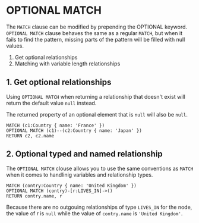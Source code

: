 # OPTIONAL MATCH

The `MATCH` clause can be modified by prepending the OPTIONAL keyword. `OPTIONAL MATCH` clause behaves the same as a regular `MATCH`, but when it fails to find the pattern, missing parts of the pattern will be filled with null values.

1. Get optional relationships
2. Matching with variable length relationships

## 1. Get optional relationships

Using `OPTIONAL MATCH` when returning a relationship that doesn't exist will return the default value `null` instead.

The returned property of an optional element that is `null` will also be `null`.

```openCypher
MATCH (c1:Country { name: 'France' })
OPTIONAL MATCH (c1)--(c2:Country { name: 'Japan' })
RETURN c2, c2.name
```

## 2. Optional typed and named relationship

The `OPTIONAL MATCH` clouse allows you to use the same conventions as `MATCH` when it comes to handlinig variables and relationship types.

```openCypher
MATCH (contry:Country { name: 'United Kingdom' })
OPTIONAL MATCH (contry)-[r:LIVES_IN]->()
RETURN contry.name, r
```

Because there are no outgouing relationships of type `LIVES_IN` for the node, the value of r is `null` while the value of `contry.name` is `'United Kingdom'`.